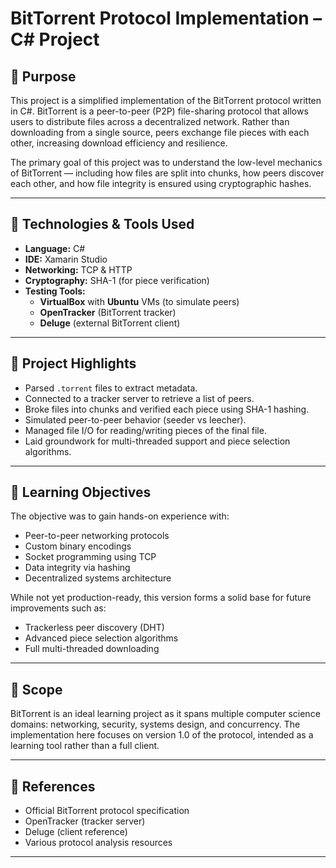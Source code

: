 # BitTorrent Protocol Implementation – C# Project

## 📌 Purpose

This project is a simplified implementation of the BitTorrent protocol written in C#. BitTorrent is a peer-to-peer (P2P) file-sharing protocol that allows users to distribute files across a decentralized network. Rather than downloading from a single source, peers exchange file pieces with each other, increasing download efficiency and resilience.

The primary goal of this project was to understand the low-level mechanics of BitTorrent — including how files are split into chunks, how peers discover each other, and how file integrity is ensured using cryptographic hashes.

---

## 🧰 Technologies & Tools Used

- **Language:** C#
- **IDE:** Xamarin Studio
- **Networking:** TCP & HTTP
- **Cryptography:** SHA-1 (for piece verification)
- **Testing Tools:**
  - **VirtualBox** with **Ubuntu** VMs (to simulate peers)
  - **OpenTracker** (BitTorrent tracker)
  - **Deluge** (external BitTorrent client)

---

## 🔧 Project Highlights

- Parsed `.torrent` files to extract metadata.
- Connected to a tracker server to retrieve a list of peers.
- Broke files into chunks and verified each piece using SHA-1 hashing.
- Simulated peer-to-peer behavior (seeder vs leecher).
- Managed file I/O for reading/writing pieces of the final file.
- Laid groundwork for multi-threaded support and piece selection algorithms.

---

## 🎯 Learning Objectives

The objective was to gain hands-on experience with:

- Peer-to-peer networking protocols
- Custom binary encodings
- Socket programming using TCP
- Data integrity via hashing
- Decentralized systems architecture

While not yet production-ready, this version forms a solid base for future improvements such as:

- Trackerless peer discovery (DHT)
- Advanced piece selection algorithms
- Full multi-threaded downloading

---

## 📂 Scope

BitTorrent is an ideal learning project as it spans multiple computer science domains: networking, security, systems design, and concurrency. The implementation here focuses on version 1.0 of the protocol, intended as a learning tool rather than a full client.

---

## 📎 References

- Official BitTorrent protocol specification
- OpenTracker (tracker server)
- Deluge (client reference)
- Various protocol analysis resources

---



